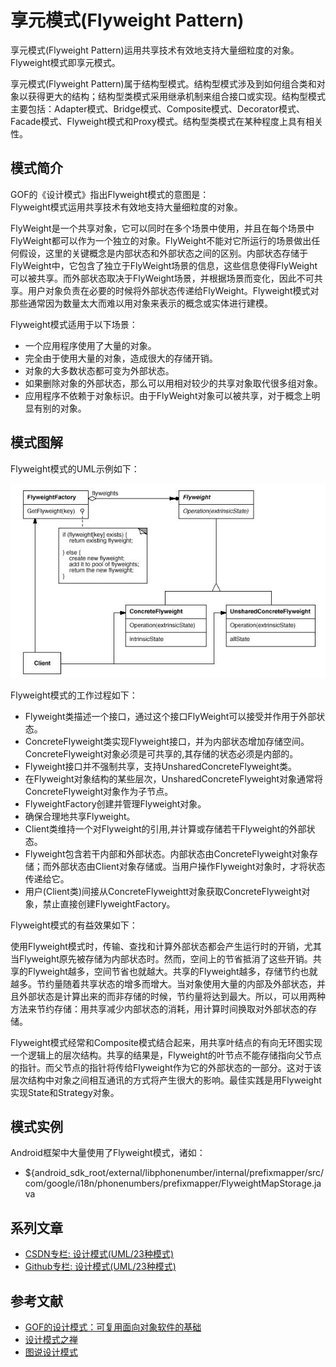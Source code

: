 # 享元模式(Flyweight Pattern)

享元模式(Flyweight Pattern)运用共享技术有效地支持大量细粒度的对象。Flyweight模式即享元模式。

享元模式(Flyweight Pattern)属于结构型模式。结构型模式涉及到如何组合类和对象以获得更大的结构；结构型类模式采用继承机制来组合接口或实现。结构型模式主要包括：Adapter模式、Bridge模式、Composite模式、Decorator模式、Facade模式、Flyweight模式和Proxy模式。结构型类模式在某种程度上具有相关性。

## 模式简介

GOF的《设计模式》指出Flyweight模式的意图是：  
Flyweight模式运用共享技术有效地支持大量细粒度的对象。

FlyWeight是一个共享对象，它可以同时在多个场景中使用，并且在每个场景中FlyWeight都可以作为一个独立的对象。FlyWeight不能对它所运行的场景做出任何假设，这里的关键概念是内部状态和外部状态之间的区别。内部状态存储于FlyWeight中，它包含了独立于FlyWeight场景的信息，这些信息使得FlyWeight可以被共享。而外部状态取决于FlyWeight场景，并根据场景而变化，因此不可共享。用户对象负责在必要的时候将外部状态传递给FlyWeight。Flyweight模式对那些通常因为数量太大而难以用对象来表示的概念或实体进行建模。

Flyweight模式适用于以下场景：

- 一个应用程序使用了大量的对象。
- 完全由于使用大量的对象，造成很大的存储开销。
- 对象的大多数状态都可变为外部状态。
- 如果删除对象的外部状态，那么可以用相对较少的共享对象取代很多组对象。
- 应用程序不依赖于对象标识。由于FlyWeight对象可以被共享，对于概念上明显有别的对象。

## 模式图解

Flyweight模式的UML示例如下：

![Flyweight模式示例](../images/structural_flyweight.jpg)

Flyweight模式的工作过程如下：

- Flyweight类描述一个接口，通过这个接口FlyWeight可以接受并作用于外部状态。
- ConcreteFlyweight类实现Flyweight接口，并为内部状态增加存储空间。ConcreteFlyweight对象必须是可共享的,其存储的状态必须是内部的。
- Flyweight接口并不强制共享，支持UnsharedConcreteFlyweight类。
- 在Flyweight对象结构的某些层次，UnsharedConcreteFlyweight对象通常将ConcreteFlyweight对象作为子节点。
- FlyweightFactory创建并管理Flyweight对象。
- 确保合理地共享Flyweight。
- Client类维持一个对Flyweight的引用,并计算或存储若干Flyweight的外部状态。
- Flyweight包含若干内部和外部状态。内部状态由ConcreteFlyweight对象存储；而外部状态由Client对象存储或。当用户操作Flyweight对象时，才将状态传递给它。
- 用户(Client类)间接从ConcreteFlyweightt对象获取ConcreteFlyweight对象，禁止直接创建FlyweightFactory。

Flyweight模式的有益效果如下：

使用Flyweight模式时，传输、查找和计算外部状态都会产生运行时的开销，尤其当Flyweight原先被存储为内部状态时。然而，空间上的节省抵消了这些开销。共享的Flyweight越多，空间节省也就越大。共享的Flyweight越多，存储节约也就越多。节约量随着共享状态的增多而增大。当对象使用大量的内部及外部状态，并且外部状态是计算出来的而非存储的时候，节约量将达到最大。所以，可以用两种方法来节约存储：用共享减少内部状态的消耗，用计算时间换取对外部状态的存储。

Flyweight模式经常和Composite模式结合起来，用共享叶结点的有向无环图实现一个逻辑上的层次结构。共享的结果是，Flyweight的叶节点不能存储指向父节点的指针。而父节点的指针将传给Flyweight作为它的外部状态的一部分。这对于该层次结构中对象之间相互通讯的方式将产生很大的影响。最佳实践是用Flyweight实现State和Strategy对象。

## 模式实例

Android框架中大量使用了Flyweight模式，诸如：

- ${android_sdk_root/external/libphonenumber/internal/prefixmapper/src/com/google/i18n/phonenumbers/prefixmapper/FlyweightMapStorage.java

## 系列文章

- [CSDN专栏: 设计模式(UML/23种模式)](https://blog.csdn.net/column/details/27399.html)
- [Github专栏: 设计模式(UML/23种模式)](https://github.com/media-tm/MTDesignPattern)

## 参考文献

- [GOF的设计模式：可复用面向对象软件的基础](http://item.jd.com/10057319.html)
- [设计模式之禅](http://item.jd.com/11414555.html)
- [图说设计模式](https://github.com/me115/design_patterns)